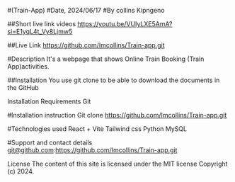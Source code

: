 #(Train-App)
#Date, 2024/06/17
#By collins Kipngeno

##Short live link videos
https://youtu.be/VUIyLXE5AmA?si=E1yqL4t_Vy8Ljmw5


##Live Link
https://github.com/Imcollins/Train-app.git

#Description
It's a webpage that shows Online Train Booking (Train App)activities.

##Installation
You use git clone to be able to download the documents in the GitHub

Installation Requirements
Git

#Installation instruction
Git clone https://github.com/Imcollins/Train-app.git

#Technologies used
React + Vite
Tailwind css
Python
MySQL


#Support and contact details
git@github.com:https://github.com/Imcollins/Train-app.git

License
The content of this site is licensed under the MIT license Copyright (c) 2024.

